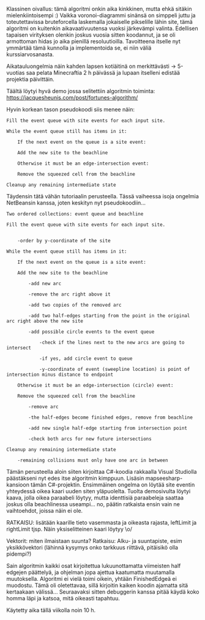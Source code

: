 

Klassinen oivallus: tämä algoritmi onkin aika kinkkinen, mutta ehkä sitäkin mielenkiintoisempi :) Vaikka voronoi-diagrammi sinänsä on simppeli juttu ja toteutettavissa bruteforcella laskemalla jokaiselle pikselille lähin site, tämä algoritmi on kuitenkin aikavaativuutensa vuoksi järkevämpi valinta. Edellisen tapaisen virityksen olenkin joskus vuosia sitten koodannut, ja se oli armottoman hidas jo aika pienillä resoluutioilla. Tavoitteena itselle nyt ymmärtää tämä kunnolla ja implementoida se, ei niin väliä kurssiarvosanasta.

Aikatauluongelmia näin kahden lapsen kotiäitinä on merkittävästi -> 5-vuotias saa pelata Minecraftia 2 h päivässä ja lupaan itselleni edistää projektia päivittäin.

Täältä löytyi hyvä demo jossa selitettiin algoritmin toiminta: https://jacquesheunis.com/post/fortunes-algorithm/

Hyvin korkean tason pseudokoodi siis menee näin:


	Fill the event queue with site events for each input site.

	While the event queue still has items in it:

	    If the next event on the queue is a site event:

		Add the new site to the beachline

	    Otherwise it must be an edge-intersection event:

		Remove the squeezed cell from the beachline

	Cleanup any remaining intermediate state


Täydensin tätä vähän tutoriaalin perusteella. Tässä vaiheessa isoja ongelmia NetBeansin kanssa, joten keskityn nyt pseudokoodiin...


	Two ordered collections: event queue and beachline

	Fill the event queue with site events for each input site.


		-order by y-coordinate of the site	

	While the event queue still has items in it:

	    If the next event on the queue is a site event:

		Add the new site to the beachline

			-add new arc

			-remove the arc right above it

			-add two copies of the removed arc

			-add two half-edges starting from the point in the original arc right above the new site

			-add possible circle events to the event queue

				-check if the lines next to the new arcs are going to intersect

				-if yes, add circle event to queue

				-y-coordinate of event (sweepline location) is point of intersection minus distance to endpoint

	    Otherwise it must be an edge-intersection (circle) event:

		Remove the squeezed cell from the beachline

			-remove arc

			-the half-edges become finished edges, remove from beachline

			-add new single half-edge starting from intersection point

			-check both arcs for new future intersections

	Cleanup any remaining intermediate state

		-remaining collisions must only have one arc in between

Tämän perusteella aloin siiten kirjoittaa C#-koodia rakkaalla Visual Studiolla päästäkseni nyt edes itse algoritmin kimppuun. Lisäsin mapseesharp-kansioon tämän C#-projektin. Ensimmäinen ongelma on löytää site eventin yhteydessä oikea kaari uuden siten yläpuolelta. Tuolta demosivulta löytyi kaava, jolla oikea paraabeli löytyy, mutta identtisiä paraabeleja saattaa joskus olla beachlinessa useampi... no, päätin ratkaista ensin vain ne vaihtoehdot, joissa näin ei ole.

RATKAISU: lisätään kaarille tieto vasemmasta ja oikeasta rajasta, leftLimit ja rightLimit tjsp. Näin yksiselitteinen kaari löytyy \o/

Vektorit: miten ilmaistaan suunta? Ratkaisu: Alku- ja suuntapiste, esim yksikkövektori (lähinnä kysymys onko tarkkuus riittävä, pitäisikö olla pidempi?)

Sain algoritmin kaikki osat kirjoitettua lukuunottamatta viimeisten half edgejen päättelyä, ja ohjelman jopa ajettua kaatumatta muutamalla muutoksella. Algoritmi ei vielä toimi oikein, yhtään FinishedEdgeä ei muodostu. Tämä oli oletettavaa, sillä kirjoitin kaiken koodin ajamatta sitä kertaakaan välissä... Seuraavaksi sitten debuggerin kanssa pitää käydä koko homma läpi ja katsoa, mitä oikeasti tapahtuu.

Käytetty aika tällä viikolla noin 10 h.
